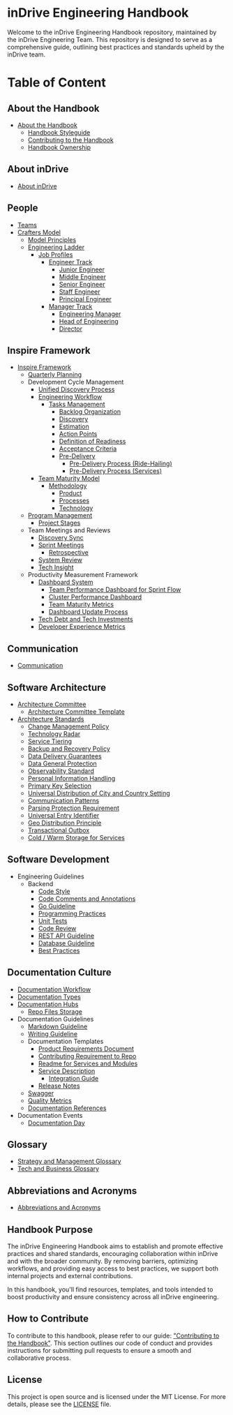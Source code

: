 # inDrive Engineering Handbook

Welcome to the inDrive Engineering Handbook repository, maintained by the inDrive Engineering Team. This repository is designed to serve as a comprehensive guide, outlining best practices and standards upheld by the inDrive team.


# Table of Content


## About the Handbook

* [About the Handbook](./docs/about-handbook/about-handbook.md)
    * [Handbook Styleguide](./docs/about-handbook/handbook-styleguide.md)
    * [Contributing to the Handbook](./docs/about-handbook/handbook-contributing.md)
    * [Handbook Ownership](./docs/about-handbook/ownership.md)


## About inDrive

* [About inDrive](./docs/company/about-indrive.md)


## People

* [Teams](./docs/people/team-types.md)
* [Crafters Model](./docs/people/crafters/overview.md)
    * [Model Principles](./docs/people/crafters/deep-dive-to-the-model.md)
    * [Engineering Ladder](./docs/people/crafters/ladder.md)
        * [Job Profiles](./docs/people/crafters/job-profile-guide.md)
            * [Engineer Track](./docs/people/crafters/ic-track.md)
                * [Junior Engineer](./docs/people/crafters/junior-engineer.md)
                * [Middle Engineer](./docs/people/crafters/middle-engineer.md)
                * [Senior Engineer](./docs/people/crafters/senior-engineer.md)
                * [Staff Engineer](./docs/people/crafters/staff-engineer.md)
                * [Principal Engineer](./docs/people/crafters/principal-engineer.md)
            * [Manager Track](./docs/people/crafters/manager-track.md)
                * [Engineering Manager](./docs/people/crafters/engineering-manager.md)
                * [Head of Engineering](./docs/people/crafters/senior-engineering-manager.md)
                * [Director](./docs/people/crafters/director.md)


## Inspire Framework

* [Inspire Framework](./docs/strategy-and-management/inspire-overview.md)
    * [Quarterly Planning](./docs/strategy-and-management/quarterly-planning.md)
    * Development Cycle Management
        * [Unified Discovery Process](./docs/strategy-and-management/product-process.md)
        * [Engineering Workflow](./docs/strategy-and-management/engineering-workflow.md)
            * [Tasks Management](./docs/strategy-and-management/engineering-workflow.md)
                * [Backlog Organization](./docs/strategy-and-management/backlog-organization.md)
                * [Discovery](./docs/strategy-and-management/discovery.md)
                * [Estimation](./docs/strategy-and-management/task-estimation.md)
                * [Action Points](./docs/strategy-and-management/action-points.md)
                * [Definition of Readiness](./docs/strategy-and-management/dor.md)
                * [Acceptance Criteria](./docs/strategy-and-management/acceptance-criteria.md)
                * [Pre-Delivery](./docs/strategy-and-management/pre-delivery.md)
                    * [Pre-Delivery Process (Ride-Hailing)](./docs/strategy-and-management/pre-delivery-process-rh.md)
                    * [Pre-Delivery Process (Services)](./docs/strategy-and-management/pre-delivery-services.md)
        * [Team Maturity Model](./docs/strategy-and-management/team-maturity-model/tmm-intro.md)
            * [Methodology](./docs/strategy-and-management/team-maturity-model/tmm-methodology.md)
                * [Product](./docs/strategy-and-management/team-maturity-model/product.md)
                * [Processes](./docs/strategy-and-management/team-maturity-model/process.md)
                * [Technology](./docs/strategy-and-management/team-maturity-model/tech.md)
    * [Program Management](./docs/strategy-and-management/program-management.md)
        * [Project Stages](./docs/strategy-and-management/program-and-project-stages.md)
    * Team Meetings and Reviews
        * [Discovery Sync](./docs/strategy-and-management/discovery-sync.md)
        * [Sprint Meetings](./docs/strategy-and-management/product-team-meetings.md)
            * [Retrospective](./docs/strategy-and-management/retrospective.md)
        * [System Review](./docs/strategy-and-management/system-review.md)
        * [Tech Insight](./docs/strategy-and-management/tech-insight.md)
    * Productivity Measurement Framework
        * [Dashboard System](./docs/strategy-and-management/productivity-measurement-framework/processpractice-dashboard-system.md)
            * [Team Performance Dashboard for Sprint Flow](./docs/strategy-and-management/productivity-measurement-framework/team-performance-dashboard-for-sprint-flow.md)
            * [Cluster Performance Dashboard](./docs/strategy-and-management/productivity-measurement-framework/cluster-performance-dashboard.md)
            * [Team Maturity Metrics](./docs/strategy-and-management/productivity-measurement-framework/tmm-metrics.md)
            * [Dashboard Update Process](./docs/strategy-and-management/productivity-measurement-framework/update-process.md)
        * [Tech Debt and Tech Investments](./docs/strategy-and-management/productivity-measurement-framework/tech-debt-tech-investments.md)
        * [Developer Experience Metrics](./docs/strategy-and-management/productivity-measurement-framework/devex-metrics.md)


## Communication

* [Communication](./docs/communication/communication.md)


## Software Architecture

* [Architecture Committee](./docs/software-architecture/architecture-committee.md)
    * [Architecture Committee Template](./docs/software-architecture/architecture-committee-template.md)
* [Architecture Standards](./docs/software-architecture/adr)
    * [Change Management Policy](./docs/software-architecture/change-management-policy.md)
    * [Technology Radar](./docs/software-architecture/technology-radar.md)
    * [Service Tiering](./docs/software-architecture/service-tiering.md)
    * [Backup and Recovery Policy](./docs/software-architecture/backup-and-recovery-policy.md)
    * [Data Delivery Guarantees](./docs/software-architecture/data-delivery-guarantees.md)
    * [Data General Protection](./docs/software-architecture/data-general-protection.md)
    * [Observability Standard](./docs/software-architecture/observability-standard.md)
    * [Personal Information Handling](./docs/software-architecture/personal-information-handling.md)
    * [Primary Key Selection](./docs/software-architecture/primary-key-selection.md)
    * [Universal Distribution of City and Country Setting](./docs/software-architecture/universal-distribution-of-city-and-country-settings.md)
    * [Communication Patterns](./docs/software-architecture/communication-primitives.md)
    * [Parsing Protection Requirement](./docs/software-architecture/parsing-protection-requirements.md)
    * [Universal Entry Identifier](./docs/software-architecture/universal-entity-identifier.md)
    * [Geo Distribution Principle](./docs/software-architecture/geo-distribution-principle.md)
    * [Transactional Outbox](./docs/software-architecture/transactional-outbox.md)
    * [Cold / Warm Storage for Services](./docs/software-architecture/cold-warn-storage.md)


## Software Development

* Engineering Guidelines
    * Backend
        * [Code Style](./docs/software-development/dev/guidelines/backend/code-style.md)
        * [Code Comments and Annotations](./docs/software-development/dev/guidelines/backend/go-guideline-comments.md)
        * [Go Guideline](./docs/software-development/dev/guidelines/backend/go-guideline.md)
        * [Programming Practices](./docs/software-development/dev/guidelines/backend/programming-practices.md)
        * [Unit Tests](./docs/software-development/dev/guidelines/backend/testing.md)
        * [Code Review](./docs/software-development/dev/guidelines/backend/code-review.md)
        * [REST API Guideline](./docs/software-development/dev/guidelines/backend/api-guideline.md)
        * [Database Guideline](./docs/software-development/dev/guidelines/backend/db-guideline.md)
        * [Best Practices](./docs/software-development/dev/guidelines/backend/best-practices.md)


## Documentation Culture

* [Documentation Workflow](./docs/documentation-culture/documentation-workflow.md)
* [Documentation Types](./docs/documentation-culture/documentation-types.md)
* [Documentation Hubs](./docs/documentation-culture/documentation-sources.md)
    * [Repo Files Storage](./docs/documentation-culture/repo-files-storage.md)
* Documentation Guidelines
    * [Markdown Guideline](./docs/documentation-culture/markdown-guideline.md)
    * [Writing Guideline](./docs/documentation-culture/writing-guideline.md)
    * Documentation Templates
        * [Product Requirements Document](https://indriver.atlassian.net/wiki/spaces/UXD/pages/1803452710/PRD+Templates+Library)
        * [Contributing Requirement to Repo](./docs/documentation-culture/contributing.md)
        * [Readme for Services and Modules](./docs/documentation-culture/readme.md)
        * [Service Description](./docs/documentation-culture/service-description.md)
            * [Integration Guide](./docs/documentation-culture/integrations.md)
        * [Release Notes](./docs/documentation-culture/release-notes.md)
    * [Swagger](./docs/documentation-culture/swagger.md)
    * [Quality Metrics](./docs/documentation-culture/documentation-quality-metrics.md)
    * [Documentation References](./docs/documentation-culture/references.md)
* Documentation Events
    * [Documentation Day](./docs/documentation-culture/documentation-day.md)


## Glossary

* [Strategy and Management Glossary](./docs/glossary/strategy-and-management-glossary.md)
* [Tech and Business Glossary](./docs/glossary/tech-business-glossary.md)

## Abbreviations and Acronyms
* [Abbreviations and Acronyms](./docs/abbreviations-and-acronyms.md)


## Handbook Purpose 

The inDrive Engineering Handbook aims to establish and promote effective practices and shared standards, encouraging collaboration within inDrive and with the broader community. By removing barriers, optimizing workflows, and providing easy access to best practices, we support both internal projects and external contributions.

In this handbook, you'll find resources, templates, and tools intended to boost productivity and ensure consistency across all inDrive engineering.


## How to Contribute

To contribute to this handbook, please refer to our guide: ["Contributing to the Handbook"](./docs/about-handbook/handbook-contributing.md). This section outlines our code of conduct and provides instructions for submitting pull requests to ensure a smooth and collaborative process.


## License

This project is open source and is licensed under the MIT License. For more details, please see the [LICENSE](LICENSE) file.

